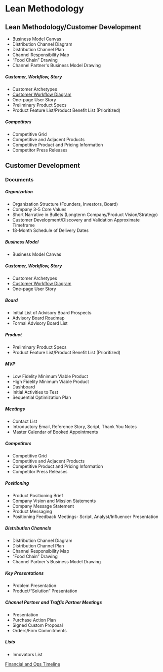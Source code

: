 # Lean Methodology

## Lean Methodology/Customer Development

* Business Model Canvas
* Distribution Channel Diagram
* Distribution Channel Plan
* Channel Responsibility Map
* “Food Chain” Drawing
* Channel Partner's Business Model Drawing

##### Customer, Workflow, Story
* Customer Archetypes
* [Customer Workflow Diagram](http://steveblank.com/?attachment_id=8997) 
* One-page User Story
* Preliminary Product Specs 
* Product Feature List/Product Benefit List (Prioritized)

##### Competitors
* Competitive Grid
* Competitive and Adjacent Products
* Competitive Product and Pricing Information
* Competitor Press Releases

## Customer Development

### Documents

##### Organization
* Organization Structure (Founders, Investors, Board)
* Company 3-5 Core Values
* Short Narrative in Bullets (Longterm Company/Product Vision/Strategy)
* Customer Development/Discovery and Validation Approximate Timeframe
* 18-Month Schedule of Delivery Dates

##### Business Model
* Business Model Canvas

##### Customer, Workflow, Story
* Customer Archetypes
* [Customer Workflow Diagram](http://steveblank.com/?attachment_id=8997) 
* One-page User Story

##### Board
* Initial List of Advisory Board Prospects
* Advisory Board Roadmap
* Formal Advisory Board List

##### Product
* Preliminary Product Specs 
* Product Feature List/Product Benefit List (Prioritized)

##### MVP
* Low Fidelity Minimum Viable Product
* High Fidelity Minimum Viable Product
* Dashboard
* Initial Activities to Test
* Sequential Optimization Plan

##### Meetings
* Contact List
* Introductory Email, Reference Story, Script, Thank You Notes
* Master Calendar of Booked Appointments

##### Competitors
* Competitive Grid
* Competitive and Adjacent Products
* Competitive Product and Pricing Information
* Competitor Press Releases

##### Positioning
* Product Positioning Brief
* Company Vision and Mission Statements
* Company Message Statement 
* Product Messaging
* Positioning Feedback Meetings- Script, Analyst/Influencer Presentation

##### Distribution Channels
* Distribution Channel Diagram
* Distribution Channel Plan
* Channel Responsibility Map
* “Food Chain” Drawing
* Channel Partner's Business Model Drawing

##### Key Presentations
* Problem Presentation
* Product/“Solution” Presentation 

##### Channel Partner and Traffic Partner Meetings
* Presentation
* Purchase Action Plan
* Signed Custom Proposal
* Orders/Firm Commitments

##### Lists
* Innovators List

[Financial and Ops Timeline](http://steveblank.com/?attachment_id=8996)

